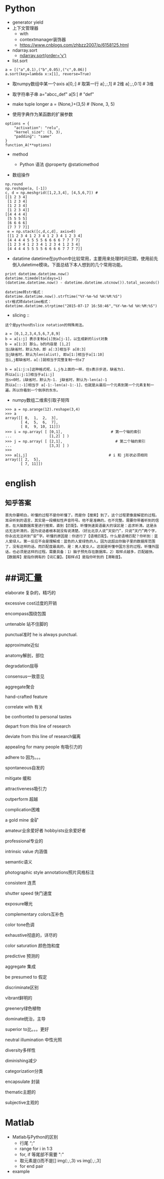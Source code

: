 # Python
- generator yield
- 上下文管理器
  - with
  - contextmanager装饰器
  - https://www.cnblogs.com/zhbzz2007/p/6158125.html
- ndarray.sort
  - [ndarray.sort(order='y')](https://docs.scipy.org/doc/numpy-1.15.1/reference/generated/numpy.ndarray.sort.html#numpy.ndarray.sort)
- list.sort
```
a = [("a",0.1),("b",0.05),("c",0.06)]
a.sort(key=lambda x:x[1], reverse=True)
```
- 取numpy数组中某一个axis
a[0,:] # 取第一行
a[:,:,1] # 2维
a[:,:,0:1] # 3维

- 取字符串子串
a="abcc_def"
a[5:] # "def"

- make tuple longer
a = (None,)+(3,5) # (None, 3, 5)

- 使用字典作为某函数的扩展参数
```
options = {
    "activation": "relu",
    "kernel_size": (3, 3),
    "padding": "same"
}
function_A(**options)
```
- method
    - Python 语法
    @property
    @staticmethod

- 数组操作
```
np.round
np.reshape(a, [-1])
c, d = np.meshgrid([1,2,3,4], [4,5,6,7]) #
[[1 2 3 4]
 [1 2 3 4]
 [1 2 3 4]
 [1 2 3 4]]
[[4 4 4 4]
 [5 5 5 5]
 [6 6 6 6]
 [7 7 7 7]]
 e = np.stack([c,d,c,d], axis=0)
 [[1 2 3 4 1 2 3 4 1 2 3 4 1 2 3 4]
 [4 4 4 4 5 5 5 5 6 6 6 6 7 7 7 7]
 [1 2 3 4 1 2 3 4 1 2 3 4 1 2 3 4]
 [4 4 4 4 5 5 5 5 6 6 6 6 7 7 7 7]]
```
- datatime
datetime在python中比较常用，主要用来处理时间日期，使用前先倒入datetime模块。下面总结下本人想到的几个常用功能。
```
print datetime.datetime.now()
datetime.timedelta(days=1)
(datetime.datetime.now() - datetime.datetime.utcnow()).total_seconds()

datetime转str格式：
datetime.datetime.now().strftime("%Y-%m-%d %H:%M:%S")
str格式转datetime格式：
datetime.datetime.strptime("2015-07-17 16:58:46","%Y-%m-%d %H:%M:%S")
```

- slicing ::
```
这个是python的slice notation的特殊用法。

a = [0,1,2,3,4,5,6,7,8,9]
b = a[i:j] 表示复制a[i]到a[j-1]，以生成新的list对象
b = a[1:3] 那么，b的内容是 [1,2]
当i缺省时，默认为0，即 a[:3]相当于 a[0:3]
当j缺省时，默认为len(alist), 即a[1:]相当于a[1:10]
当i,j都缺省时，a[:]就相当于完整复制一份a了

b = a[i:j:s]这种格式呢，i,j与上面的一样，但s表示步进，缺省为1.
所以a[i:j:1]相当于a[i:j]
当s<0时，i缺省时，默认为-1. j缺省时，默认为-len(a)-1
所以a[::-1]相当于 a[-1:-len(a)-1:-1]，也就是从最后一个元素到第一个元素复制一遍。所以你看到一个倒序的东东。
```
- numpy数组二维索引取子矩阵
```
>>> a = np.arange(12).reshape(3,4)
>>> a
array([[ 0,  1,  2,  3],
       [ 4,  5,  6,  7],
       [ 8,  9, 10, 11]])
>>> i = np.array( [ [0,1],                      # 第一个轴的索引
...                 [1,2] ] )
>>> j = np.array( [ [2,1],                        # 第二个轴的索引
...                 [3,3] ] )
>>>
>>> a[i,j]                                     # i 和 j形状必须相同
array([[ 2,  5],
       [ 7, 11]])
```

# english
## 知乎答案

```
首先你要明白，听懂的过程不是你听懂了。而是你【搜索】到了。这个过程更像是解密的过程。耳朵听到的语言，其实是一段模拟性声音符号。他不是准确的，也不完整。需要你带着听到的信息，在大脑数据库里进行搜索，直到【匹配】。听懂快速英语最大的误区是：追求听清。这是永远无法听清的，因为说话者根本就没有说清楚。（好比北京人说“天安门”，只说“天门”两个字，你永远无法听到“安”字。听懂的原因是：你进行了【语境匹配】。什么是语境匹配？你听到：蓝人爱绿人。第一反应不会是理解成：蓝色的人爱绿色的人。因为这超出你脑子里的数据库范围了，没有这样的话。而匹配度最高的，是：男人爱女人。这就是听懂中国方言的过程。听懂外国话，也必须是这样的过程。需要具备：1）脑子预先存在数据库。2）取样点越多，匹配越快。【数据库】是指你拥有的【词汇量】。【取样点】是指你听到的【清晰度】。
```

##词汇量
===============================================================
elaborate 复杂的，精巧的

excessive cost过度的开销

encompass围绕包围 

untenable 站不住脚的

punctual准时 he is always punctual.

approximate近似

anatomy解剖，部位 

degradation屈辱

consensus一致意见

aggregate聚合

hand-crafted feature

correlate with 有关

be confronted to personal tastes

depart from this line of research

deviate from this line of research偏离

appealing for many people 有吸引力的

adhere to 因为。。。

spontaneous自发的

mitigate 缓和

attractiveness吸引力

outperform 超越

complication困难

a gold mine 金矿

amateur业余爱好者
hobbyists业余爱好者

professional专业的

intrinsic value 内涵值

semantic语义

photographic style annotations照片风格标注

consistent 连贯

shutter speed 快门速度

exposure曝光 

complementary colors互补色

color tone色调

exhaustive彻底的，详尽的

color saturation 颜色饱和度

predictive 预测的

aggregate 集成

be presumed to 假定

discriminate区别

vibrant鲜明的

greenery绿色植物

dominate统治，主导

superior to比。。。更好

neutral illumination 中性光照

diversity多样性

diminishing减少

categorization分类

encapsulate 封装

thematic主题的

subjective主观的

# Matlab
- Matlab与Python的区别
   - 行尾 “;”
   - range for i in 1:3
   - for, if 等尾部不需要 ":"
   - 取元素是()而不是[] img(:,:,3) vs img[:,:,3]
   - for end pair
 - example
   ```
   
   ```
